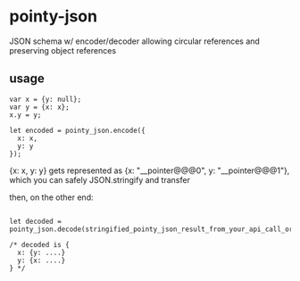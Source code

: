# pointy-json
JSON schema w/ encoder/decoder allowing circular references and preserving object references


## usage

```
var x = {y: null};
var y = {x: x};
x.y = y;

let encoded = pointy_json.encode({
  x: x,
  y: y
});
```

{x: x, y: y} gets represented as {x: "__pointer@@@0", y: "__pointer@@@1"}, which you can safely JSON.stringify and transfer

then, on the other end:

```

let decoded = pointy_json.decode(stringified_pointy_json_result_from_your_api_call_or_whatever);

/* decoded is {
  x: {y: ....}
  y: {x: ....}
} */
```
